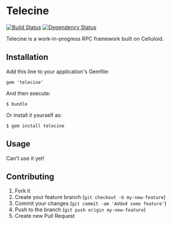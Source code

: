 # Telecine

[![Build Status](https://secure.travis-ci.org/grantr/telecine.png?branch=master)](http://travis-ci.org/grantr/telecine)
[![Dependency Status](https://gemnasium.com/grantr/telecine.png)](https://gemnasium.com/grantr/telecine)

Telecine is a work-in-progress RPC framework built on Celluloid.

## Installation

Add this line to your application's Gemfile:

    gem 'telecine'

And then execute:

    $ bundle

Or install it yourself as:

    $ gem install telecine

## Usage

Can't use it yet!

## Contributing

1. Fork it
2. Create your feature branch (`git checkout -b my-new-feature`)
3. Commit your changes (`git commit -am 'Added some feature'`)
4. Push to the branch (`git push origin my-new-feature`)
5. Create new Pull Request
